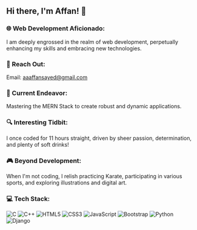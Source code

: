 ## Hi there, I'm Affan! 👋

### 🌐 Web Development Aficionado: 
I am deeply engrossed in the realm of web development, perpetually enhancing my skills and embracing new technologies.

### 📧 Reach Out:
Email: aaaffansayed@gmail.com

### 💼 Current Endeavor:
Mastering the MERN Stack to create robust and dynamic applications.

### 🔍 Interesting Tidbit:
I once coded for 11 hours straight, driven by sheer passion, determination, and plenty of soft drinks!

### 🎮 Beyond Development:
When I'm not coding, I relish practicing Karate, participating in various sports, and exploring illustrations and digital art.

### 💻 Tech Stack:
![C](https://img.shields.io/badge/C-00599C?style=for-the-badge&logo=c&logoColor=white)
![C++](https://img.shields.io/badge/C++-00599C?style=for-the-badge&logo=c%2B%2B&logoColor=white)
![HTML5](https://img.shields.io/badge/HTML5-E34F26?style=for-the-badge&logo=html5&logoColor=white)
![CSS3](https://img.shields.io/badge/CSS3-1572B6?style=for-the-badge&logo=css3&logoColor=white)
![JavaScript](https://img.shields.io/badge/JavaScript-F7DF1E?style=for-the-badge&logo=javascript&logoColor=black)
![Bootstrap](https://img.shields.io/badge/Bootstrap-563D7C?style=for-the-badge&logo=bootstrap&logoColor=white)
![Python](https://img.shields.io/badge/Python-3776AB?style=for-the-badge&logo=python&logoColor=white)
![Django](https://img.shields.io/badge/Django-092E20?style=for-the-badge&logo=django&logoColor=white)

